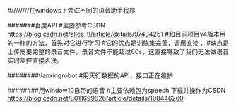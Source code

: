 #////////在windows上尝试不同的语音助手程序

#######百度API
#主要参考CSDN https://blog.csdn.net/alice_tl/article/details/97434261
#和目前项目v4版本用的一样的方法，首先对它进行学习
#它的优点是训练集完善，调用直接；
#缺点是上传需要完整的录音文件，录音文件不能超过60s，这直接导致了我们无法做语音实时监控直接否决。



########tianxingrobot
#用天行数据的API，接口正在维护

########用window10自带的语音
#主要依赖包为speech 下载并操作为CSDN https://blog.csdn.net/u011699626/article/details/108446260
#